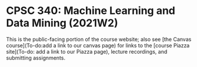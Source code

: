 # CPSC 340: Machine Learning and Data Mining (2021W2)

This is the public-facing portion of the course website; also see [the Canvas course](To-do:add a link to our canvas page) for links to the [course Piazza site](To-do: add a link to our Piazza page), lecture recordings, and submitting assignments.
